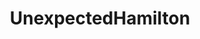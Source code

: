---
title: UnexpectedHamilton
crosslinks:
- AskReddit
- StarWars
- botwatch
- MassdropBot
- nosleep
- expectedhamilton
- Overwatch
- Hamilton
- hamiltonmusical
- holdmybeer
- commentgore
- u_imguralbumbot
- mildlyinteresting
- marvelstudios
- counting
- fivenightsatfreddys
- CHICubs
- funny
- FireEmblemHeroes
- subredditsimmeta
---